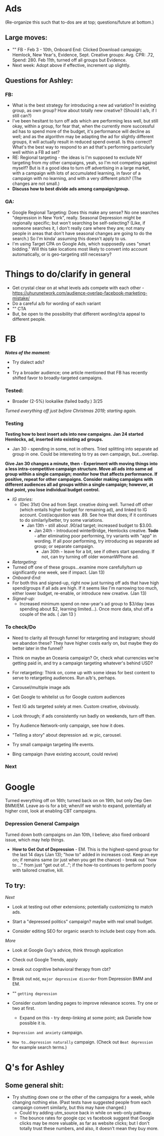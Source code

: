 # Ads
(Re-organize this such that to-dos are at top; questions/future at bottom.)

## Large moves:

* "" FB - Feb 3 - 10th, Onboard End: Clicked Download campaign; Hemlock, New Year's, Evidence, Sept. Creative groups: Avg. CPR: .72, Spend: 280. Feb 11th, turned off all groups but Evidence.
* Next week: Adopt above if effective, increment up slightly. 

## Questions for Ashley: 
### FB:
* What is the best strategy for introducing a new ad variation? In existing group, as own group? How about totally new creative? (Should I a/b, if I still can?)
* I've been hesitant to turn off ads which are performing less well, but still okay, within a group, for fear that, when the currently more successful ad has to spend more of the budget, it's performance will decline as well; and as the algorithm may be adapting the ad for slightly different groups, it will actually result in reduced spend overall. Is this correct? What's the best way to respond to an ad that's performing particularly well within a FB ad set?  
* RE: Regional targeting - the ideas is I'm supposed to exclude NY targeting from my other campaigns, yeah, so I'm not competing against myself? But is it a good idea to turn off advertising in a large market, with a campaign with lots of accumulated learning, in favor of a campaign with no learning, and with a very different pitch? (The changes are not small.) 
* **Discuss how to best divide ads among campaign/group.**
### GA: 
* Google Regional Targeting: Does this make any sense? No one searches "depression in New York", really. Seasonal Depression might be regionally specific; but won't searching be self-selecting? (Like, if someone searches it, I don't really care where they are; not many people in areas that don't have seasonal changes are going to do the search.) So I'm kinda' assuming this doesn't apply to us.
* I'm using Target CPA on Google Ads, which supposedly uses "smart bidding." Will this take locations most likely to convert into account automatically, or is geo-targeting still necessary?


# Things to do/clarify in general
* Get crystal clear on at what levels ads compete with each other - https://uhurunetwork.com/audience-overlap-facebook-marketing-mistake/
* Do a careful a/b for wording of each variant
* "" CTA
* But, be open to the possibility that different wording/cta appeal to different people.

# FB

***Notes of the moment:*** 
* Try dialect ads?
*  
* Try a broader audience; one article mentioned that FB has recently shifted favor to broadly-targeted campaigns. 


### Tested:
* Broader (2-5%) lookalike (failed badly.)
3/25

*Turned everything off just before Christmas 2019; starting again.*

### Testing

**Testing how to best insert ads into new campaigns. Jan 24 started Hemlocks, ad, inserted into existing ad groups.**
  * Jan 30 - spending in some, not in others. Tried splitting into separate ad group in one. Could be interesting to try as own campaign, but...overlap. 

**Give Jan 30 changes a minute, then - Experiment with moving things into a less intra-competitive campaign structure. Move all ads into same ad group within a single campaign; monitor how that affects performance. If positive, repeat for other campaigns. Consider making campaigns with different audiences all ad groups within a single campaign; however, at that point, you lose individual budget control.**

* *IG stories:*
  * (Dec 31st) One ad from Sept. creative doing well. Turned off other (which entails higher budget for remaining ad), and linked to IG account. Cost/acquistion was .89. See how that does; if it continues to do similarly/better, try some variations. 
    * Jan 13th - still about .90/ad target; increased budget to $3.00. 
      * Jan 24th - Introduced winterBridge, Hemlocks creative. **Todo** - after eliminating poor performing, try variants with "app" in wording. If all poor performing, try introducing as separate ad group; or separate campaign. 
        * Jan 30th - leave for a bit, see if others start spending. If not, can try turning off older womanWPhone ad.
* *Retargeting:* 
 * Turned off one of these groups...examine more carefully/turn up significantly one week, see if impact. (Jan 13)
* *Onboard-End:* 
 * For both this and signed-up, right now just turning off ads that have high spend/groups if all ads are high. If it seems like I'm narrowing too much, either lower budget, re-enable, or introduce new creative. (Jan 13)
* *Signed-up:*
  * Increased minimum spend on new-year's ad group to $3/day (was spending about $2, learning limited...). Once more data, shut off a couple of the ads. ( Jan 13 )

### To check/Do

* Need to clarity all through funnel for retargeting and instagram; should we abandon these? They have higher costs early on, but maybe they do better later in the funnel?

* Think on maybe an Oceania campaign? Or, check what currencies we're getting paid in, and try a campaign targeting whatever's behind USD?

* For retargeting: Think on, come up with some ideas for best content to serve to retargeting audiences. Run a/b's, perhaps. 

* Carousel/multiple image ads

* Get Google to whitelist us for Google custom audiences

* Test IG ads targeted solely at men. Custom creative, obviously. 

* Look through; if ads consistently run badly on weekends, turn off then. 

* Try Audience Network-only campaign, see how it does.

* "Telling a story" about depression ad. w pic, carousel. 

* Try small campaign targeting life events. 

* Bing campaign (have existing account, could revive)

### Next


# Google

Turned everything off on 16th; turned back on on 19th, but only Dep Gen BMM/EM. Leave as-is for a bit; when/if we wish to expand, potentially at higher cost, look at enabling CBT campaigns. 

### Depression General Campaign

Turned down both campaigns on Jan 10th, I believe; also fixed onboard issue, which may help things.

* **How to Get Out of Depression** - EM. This is the highest-spend group for the last 14 days (Jan 13); "how to" added in increases cost. Keep an eye on; if remains same (or just when you get the chance) - break out "how to ..." from just "get out of..."; if the how-to continues to perform poorly with tailored creative, kill. 


## To try:
*Next*

* Look at testing out other extensions; potentially customizing to match ads.
* Start a "depressed politics" campaign? maybe with real small budget. 

* Consider editing SEO for organic search to include best copy from ads. 

*More*
* Look at Google Guy's advice, think through application

* Check out Google Trends, apply

* break out cognitive behavioral therapy from cbt?

* Break out `mdd`, `major depressive disorder` from Depression BMM and EM.
* "" `getting depression`

* Consider custom landing pages to improve relevance scores. Try one or two at first. 
	* Expand on this - try deep-linking at some point; ask Danielle how possible it is. 
* `Depression and anxiety` campaign. 
* `How to`...`depression naturally` campaign. (Check out `Beat depression` for example search terms.)




# Q's for Ashley
		

## Some general shit:

* Try shutting down one or the other of the campaigns for a week, while changing nothing else. (Past tests have suggested people from each campaign convert similarly, but this may have changed.)
  * Could try adding utm_source back in while on web-only pathway.
  * The bounce rates for google cpc vs facebook suggest that Google clicks may be more valuable, as far as website clicks; but I don't totally trust these numbers, and also, it doesn't mean they buy more.  


